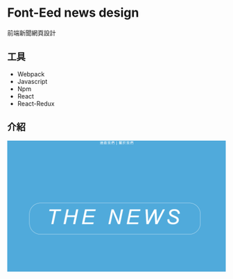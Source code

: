 # Font-Eed news design
前端新聞網頁設計
## 工具
* Webpack
* Javascript
* Npm
* React
* React-Redux
## 介紹
![測試](https://github.com/joen0925/webTraining/blob/Select_Test/GIF_or_PNG/%E6%B8%AC%E8%A9%A6.gif)

